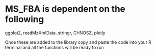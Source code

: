# MS_FBA is dependent on the following
ggplot2, readMzXmlData, stringr, CHNOSZ, plotly

Once these are added to the library copy and paste the code into your R terminal and all the functions will be ready to run 
